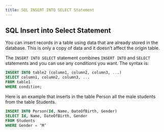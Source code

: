 ```yaml
---
title: SQL INSERT INTO SELECT Statement
---
```

## SQL Insert into Select Statement

You can insert records in a table using data that are already stored in the database. This is only a copy of data and it doesn’t affect the origin table. 

The `INSERT INTO SELECT` statement combines `INSERT INTO` and `SELECT` statements and you can use any conditions you want. The syntax is:

```sql
INSERT INTO table2 (column1, column2, column3, ...)
SELECT column1, column2, column3, ...
FROM table1
WHERE condition;
```

Here is an example that inserts in the table Person all the male students from the table Students.

```sql
INSERT INTO Person(Id, Name, DateOfBirth, Gender)
SELECT Id, Name, DateOfBirth, Gender
FROM Students
WHERE Gender = ‘M’
```



